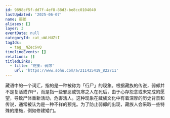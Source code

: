 ```yaml
---
id: 9898cf5f-dd7f-4ef8-88d3-be8cc0104040
lastUpdated: '2025-06-07'
name: 弱郎
aliases: []
layer: 3
eventDate: null
categoryId: cat_uWLHUZtI
tagIds:
  - tag__NZec6vQ
timelineEvents: []
relations: []
titledLinks:
  - title: '链接: 弱郎'
    url: 'https://www.sohu.com/a/211425419_822711'
---
```

藏语中的一个词汇，指的是一种被称为「行尸」的现象。根据藏族的传说，弱郎并不是复活或诈尸，而是指一些邪恶或饥寒之人在死后，由于心存怨念或未完成的愿望，导致尸体重新活动，危害活人。这种现象在藏族文化中有着深厚的历史背景和传说，通常被认为是一种不祥的预兆。为了防止弱郎的出现，藏族人会采取一些特殊的措施，例如修建矮门。

